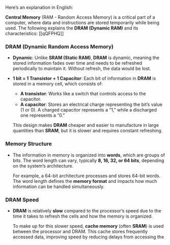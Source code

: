 Here’s an explanation in English:

**Central Memory** (RAM - Random Access Memory) is a critical part of a computer, where data and instructions are stored temporarily while being used. The following explains the **DRAM (Dynamic RAM)** and its characteristics:
[[qQFPHQ]] 
### DRAM (Dynamic Random Access Memory)
- **Dynamic**: Unlike **SRAM (Static RAM)**, **DRAM** is dynamic, meaning the stored information fades over time and needs to be refreshed periodically to maintain it. Without refresh, the data would be lost.
  
- **1 bit = 1 Transistor + 1 Capacitor**: Each bit of information in **DRAM** is stored in a memory cell, which consists of:
  - **A transistor**: Works like a switch that controls access to the capacitor.
  - **A capacitor**: Stores an electrical charge representing the bit’s value (1 or 0). A charged capacitor represents a “1,” while a discharged one represents a “0.”

  This design makes **DRAM** cheaper and easier to manufacture in large quantities than **SRAM**, but it is slower and requires constant refreshing.

### Memory Structure
- The information in memory is organized into **words**, which are groups of bits. The word length can vary, typically **8, 16, 32, or 64 bits**, depending on the system’s architecture.
  
  For example, a 64-bit architecture processes and stores 64-bit words. The word length defines the **memory format** and impacts how much information can be handled simultaneously.

### DRAM Speed
- **DRAM** is relatively **slow** compared to the processor’s speed due to the time it takes to refresh the cells and how the memory is organized.
  
  To make up for this slower speed, **cache memory** (often **SRAM**) is used between the processor and DRAM. This cache stores frequently accessed data, improving speed by reducing delays from accessing the